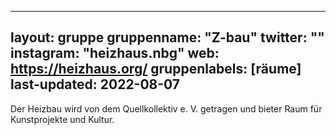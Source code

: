 
---
layout: gruppe
gruppenname: "Z-bau"
twitter: ""
instagram: "heizhaus.nbg"
web: https://heizhaus.org/
gruppenlabels: [räume]
last-updated: 2022-08-07
---

Der Heizbau wird von dem Quellkollektiv e. V. getragen und bieter Raum für Kunstprojekte und Kultur.
